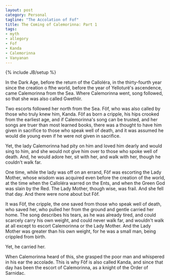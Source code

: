 ```yaml
---
layout: post
category: Personal
tagline: "The Accolation of Fof"
title: The Coming of Calemorinna: Part 1
tags: 
- myth
- allegory
- Fof
- Kanda
- Calemorinna
- Vanyanan
---
```

{% include JB/setup %}

In the Dark Age, before the return of the Calloléra, in the thirty-fourth year since the creation o fthe world, before the year of Yelloturë's ascendence, came Calemorinna from the Sea. Where Calemorinna went, song followed, so that she was also called Gwethlir.
 

<!-- more -->

Two escorts followed her north from the Sea. Fôf, who was also called by those who truly knew him, Kanda. Fôf as born a cripple, his hips crooked from the earliest age, and if Calemorinna's song can be trusted, and her songs are truer than most learned books, there was a thought to have him given in sacrifice to those who speak well of death, and it was assumed he would die young even if he were not given in sacrifice.

Yet, the lady Calemorinna had pity on him and loved him dearly and would sing to him, and she would not give him over to those who spoke well of death. And, he would adore her, sit with her, and walk with her, though he couldn't walk far. 

One time, while the lady was off on an errand, Fôf was escorting the Lady Mother, whose wisdom was acquired even before the creation of the world, at the time when the Calloléra warred on the Ents, and when the Green God was slain by the Red. The Lady Mother, though wise, was frail. And she fell that day. And there were none about but Fôf. 

It was Fôf, the cripple, the one saved from those who speak well of death, who saved her, who pulled her from the ground and gentle carried her home. The song describes his tears, as he was already tired, and could scarcely carry his own weight, and could never walk far, and wouldn't walk at all except to escort Calemorinna or the Lady Mother. And the Lady Mother was greater than his own weight, for he was a small man, being crippled from birth. 

Yet, he carried her.

When Calemorinna heard of this, she grasped the poor man and whispered in his ear the accolade. This is why Fôf is also called Kanda, and since that day has been the escort of Calemorinna, as a knight of the Order of Sarnidac.

